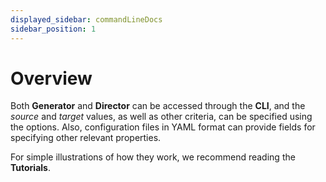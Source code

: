 ```yaml
---
displayed_sidebar: commandLineDocs
sidebar_position: 1
---
```


# Overview

Both **Generator** and **Director** can be accessed through the **CLI**, and the _source_ and _target_ values, as well as other criteria, can be specified using the options. Also, configuration files in YAML format can provide fields for specifying other relevant properties.

For simple illustrations of how they work, we recommend reading the **Tutorials**.
